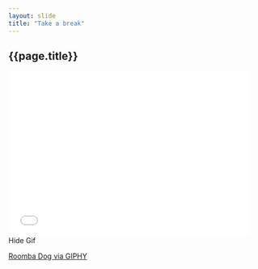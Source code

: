 ```yaml
---
layout: slide
title: "Take a break"
---
```


## {{page.title}}

<iframe src="//giphy.com/embed/Eq7T3GwDAlggE" width="480" height="327"
frameBorder="0" class="giphy-embed noprint" allowFullScreen></iframe>

<div class="hide-gif noprint">
Hide Gif
</div>

<p class="notes">

<a href="http://giphy.com/gifs/cheezburger-funny-dog-Eq7T3GwDAlggE">Roomba
Dog via GIPHY</a>

</p>
